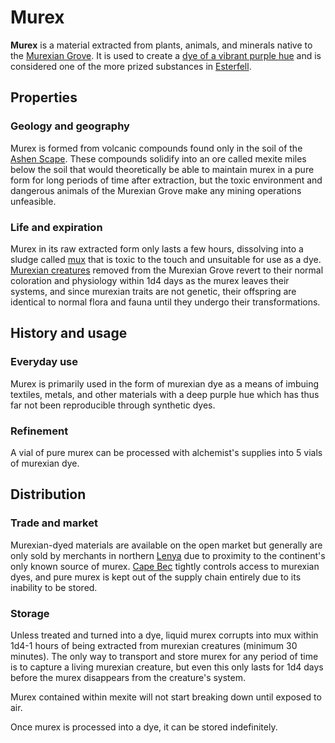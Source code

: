 # Murex

**Murex** is a material extracted from plants, animals, and minerals native to the [Murexian Grove](../../geography/continents/esterfell/lenya/murexian-grove). It is used to create a [dye of a vibrant purple hue](murexian-dye) and is considered one of the more prized substances in [Esterfell](../../geography/continents/esterfell).

## Properties

### Geology and geography

Murex is formed from volcanic compounds found only in the soil of the [Ashen Scape](../../geography/continents/esterfell/lenya/ashen-scape). These compounds solidify into an ore called mexite miles below the soil that would theoretically be able to maintain murex in a pure form for long periods of time after extraction, but the toxic environment and dangerous animals of the Murexian Grove make any mining operations unfeasible.

### Life and expiration

Murex in its raw extracted form only lasts a few hours, dissolving into a sludge called [mux](mux) that is toxic to the touch and unsuitable for use as a dye. [Murexian creatures](../../bestiary/monstrosities/murexian-creature) removed from the Murexian Grove  revert to their normal coloration and physiology within 1d4 days as the murex leaves their systems, and since murexian traits are not genetic, their offspring are identical to normal flora and fauna until they undergo their transformations.

## History and usage

### Everyday use

Murex is primarily used in the form of murexian dye as a means of imbuing textiles, metals, and other materials with a deep purple hue which has thus far not been reproducible through synthetic dyes.

### Refinement

A vial of pure murex can be processed with alchemist's supplies into 5 vials of murexian dye.

## Distribution

### Trade and market

Murexian-dyed materials are available on the open market but generally are only sold by merchants in northern [Lenya](../../geography/continents/esterfell/lenya/index.md) due to proximity to the continent's only known source of murex. [Cape Bec](../../societies/esterfell-accord/cape-bec) tightly controls access to murexian dyes, and pure murex is kept out of the supply chain entirely due to its inability to be stored.

### Storage

Unless treated and turned into a dye, liquid murex corrupts into mux within 1d4-1 hours of being extracted from murexian creatures (minimum 30 minutes). The only way to transport and store murex for any period of time is to capture a living murexian creature, but even this only lasts for 1d4 days before the murex disappears from the creature's system.

Murex contained within mexite will not start breaking down until exposed to air.

Once murex is processed into a dye, it can be stored indefinitely.
